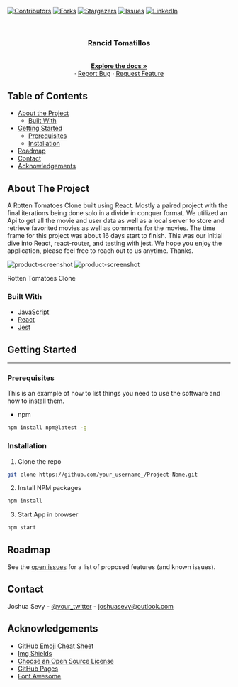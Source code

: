 [![Contributors][contributors-shield]][contributors-url]
[![Forks][forks-shield]][forks-url]
[![Stargazers][stars-shield]][stars-url]
[![Issues][issues-shield]][issues-url]
[![LinkedIn][linkedin-shield]][linkedin-url]

<br />
<p align="center">
  <h3 align="center">Rancid Tomatillos</h3>

  <p align="center">
    <br />
    <a href="https://github.com/JoshSevy/rancid_tomatillos"><strong>Explore the docs »</strong></a>
    <br />
    ·
    <a href="https://github.com/JoshSevy/rancid_tomatillos/issues">Report Bug</a>
    ·
    <a href="https://github.com/JoshSevy/rancid_tomatillos/issues">Request Feature</a>
  </p>
</p>

## Table of Contents

* [About the Project](#about-the-project)
  * [Built With](#built-with)
* [Getting Started](#getting-started)
  * [Prerequisites](#prerequisites)
  * [Installation](#installation)
* [Roadmap](#roadmap)
* [Contact](#contact)
* [Acknowledgements](#acknowledgements)



<!-- ABOUT THE PROJECT -->
## About The Project

A Rotten Tomatoes Clone built using React. Mostly a paired project with the final iterations being done solo in a divide in conquer format. We utilized an Api to get all the movie and user data as well as a local server to store and retrieve favorited movies as well as comments for the movies. The time frame for this project was about 16 days start to finish. This was our initial dive into React, react-router, and testing with jest. We hope you enjoy the application, please feel free to reach out to us anytime. Thanks.
<!-- Project screen shots here -->
![product-screenshot](https://media.giphy.com/media/h3csoSbrzUKRE4NnAx/giphy.gif)
![product-screenshot](https://media.giphy.com/media/f4IxPKxhZAUYnkutRI/giphy.gif)


Rotten Tomatoes Clone

### Built With

* [JavaScript](https://Javascript.com)
* [React](https://reactjs.org)
* [Jest](https://jestjs.io/)

<!-- GETTING STARTED -->
## Getting Started

---

### Prerequisites

This is an example of how to list things you need to use the software and how to install them.
* npm
```sh
npm install npm@latest -g
```

### Installation

1. Clone the repo
```sh
git clone https://github.com/your_username_/Project-Name.git
```
2. Install NPM packages
```sh
npm install
```
3. Start App in browser
```sh
npm start
```


<!-- ROADMAP -->
## Roadmap

See the [open issues](https://github.com/JoshSevy/rancid_tomatillos/issues) for a list of proposed features (and known issues).


<!-- CONTACT -->
## Contact

Joshua Sevy - [@your_twitter](https://twitter.com/joshsevy) - joshuasevy@outlook.com

<!-- ACKNOWLEDGEMENTS -->
## Acknowledgements
* [GitHub Emoji Cheat Sheet](https://www.webpagefx.com/tools/emoji-cheat-sheet)
* [Img Shields](https://shields.io)
* [Choose an Open Source License](https://choosealicense.com)
* [GitHub Pages](https://pages.github.com)
* [Font Awesome](https://fontawesome.com)





<!-- MARKDOWN LINKS & IMAGES -->
<!-- https://www.markdownguide.org/basic-syntax/#reference-style-links -->
[contributors-shield]: https://img.shields.io/github/contributors/JoshSevy/rancid_tomatillos.svg?style=flat-square
[contributors-url]: https://github.com/JoshSevy/rancid_tomatillos/graphs/contributors
[forks-shield]: https://img.shields.io/github/forks/JoshSevy/rancid_tomatillos.svg?style=flat-square
[forks-url]: https://github.com/JoshSevy/rancid_tomatillos/network/members
[stars-shield]: https://img.shields.io/github/stars/JoshSevy/rancid_tomatillos.svg?style=flat-square
[stars-url]: https://github.com/JoshSevy/rancid_tomatillos/stargazers
[issues-shield]: https://img.shields.io/github/issues/JoshSevy/rancid_tomatillos.svg?style=flat-square
[issues-url]: https://github.com/JoshSevy/rancid_tomatillos/issues
[linkedin-shield]: https://img.shields.io/badge/-LinkedIn-black.svg?style=flat-square&logo=linkedin&colorB=555
[linkedin-url]: https://linkedin.com/in/joshua-sevy
[product-screenshot]: images/screenshot.png

